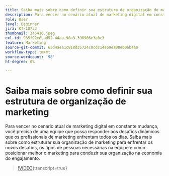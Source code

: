 ```yaml
---
title: Saiba mais sobre como definir sua estrutura de organização de marketing
description: Para vencer no cenário atual de marketing digital em constante mudança, você precisa de uma equipe que possa responder aos desafios dinâmicos que os profissionais de marketing enfrentam todos os dias.
role: User
level: Beginner
jira: KT-10733
thumbnail: 345416.jpeg
exl-id: 935f92e8-ad52-44aa-90a3-396906e3a0c3
feature: Marketing
source-git-commit: 63d4aea1c818d35724c0cdc14e69ea00eb06b4a0
workflow-type: tm+mt
source-wordcount: '98'
ht-degree: 0%

---
```


# Saiba mais sobre como definir sua estrutura de organização de marketing

Para vencer no cenário atual de marketing digital em constante mudança, você precisa de uma equipe que possa responder aos desafios dinâmicos que os profissionais de marketing enfrentam todos os dias. Saiba mais sobre como estruturar sua organização de marketing para enfrentar os novos desafios, os tipos de pessoas necessárias na equipe e como posicionar melhor o marketing para conduzir sua organização na economia do engajamento.

>[!VIDEO](https://video.tv.adobe.com/v/345416/?quality=12&learn=on){transcript=true}
